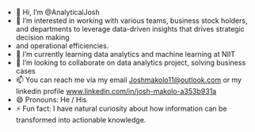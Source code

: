 - 👋 Hi, I’m @AnalyticalJosh
- 👀 I’m interested in working with various teams, business stock holders, and departments to leverage data-driven insights that drives strategic decision making
- and operational efficiencies.
- 🌱 I’m currently learning data analytics and machine learning at NIIT
- 💞️ I’m looking to collaborate on data analytics project, solving business cases
- 📫 You can reach me via my email Joshmakolo11@outlook.com or my linkedin profile www.linkedin.com/in/josh-makolo-a353b931a
- 😄 Pronouns: He / His
- ⚡ Fun fact: I have natural curiosity about how information can be transformed into actionable knowledge.

<!---
AnalyticalJosh/AnalyticalJosh is a ✨ special ✨ repository because its `README.md` (this file) appears on your GitHub profile.
You can click the Preview link to take a look at your changes.
--->
